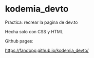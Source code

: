 # kodemia_devto

Practica: recrear la pagina de dev.to

Hecha solo con CSS y HTML

Github pages:

https://fandopg.github.io/kodemia_devto/
